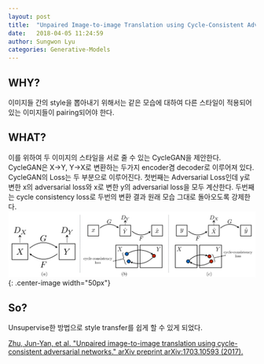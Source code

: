 ```yaml
---
layout: post
title:  "Unpaired Image-to-image Translation using Cycle-Consistent Adversarial Network"
date:   2018-04-05 11:24:59
author: Sungwon Lyu
categories: Generative-Models
---
```


## WHY? 
이미지들 간의 style을 뽑아내기 위해서는 같은 모습에 대하여 다른 스타일이 적용되어 있는 이미지들이 pairing되어야 한다. 

## WHAT?
이를 위하여 두 이미지의 스타일을 서로 줄 수 있는 CycleGAN을 제안한다. CycleGAN은 X->Y, Y->X로 변환하는 두가지 encoder겸 decoder로 이루어져 있다. CycleGAN의 Loss는 두 부분으로 이루어진다. 첫번째는 Adversarial Loss인데 y로 변한 x의 adversarial loss와 x로 변한 y의 adversarial loss을 모두 계산한다. 두번째는 cycle consistency loss로 두번의 변환 결과 원래 모습 그대로 돌아오도록 강제한다. 
![image](/assets/images/cyclegan.png){: .center-image width="50px"}

## So?
Unsupervise한 방법으로 style transfer를 쉽게 할 수 있게 되었다. 

[Zhu, Jun-Yan, et al. "Unpaired image-to-image translation using cycle-consistent adversarial networks." arXiv preprint arXiv:1703.10593 (2017).](https://arxiv.org/abs/1703.10593)
